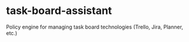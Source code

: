 # task-board-assistant
Policy engine for managing task board technologies (Trello, Jira, Planner, etc.)
